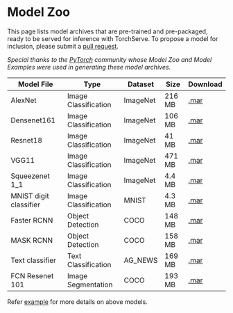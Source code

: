 # Model Zoo

This page lists model archives that are pre-trained and pre-packaged, ready to be served for inference with TorchServe.
To propose a model for inclusion, please submit a [pull request](https://github.com/pytorch/serve/pulls).

*Special thanks to the [PyTorch](https://pytorch.org/) community whose Model Zoo and Model Examples were used in generating these model archives.*


| Model File | Type | Dataset | Size | Download |
| --- | --- | --- | --- | --- |
| AlexNet | Image Classification | ImageNet | 216 MB | [.mar](https://torchserve.s3.amazonaws.com/mar_files/alexnet.mar)|
| Densenet161 | Image Classification | ImageNet | 106 MB | [.mar](https://torchserve.s3.amazonaws.com/mar_files/densenet161.mar)|
| Resnet18 | Image Classification | ImageNet | 41 MB | [.mar](https://torchserve.s3.amazonaws.com/mar_files/resnet-18.mar)|
| VGG11 | Image Classification | ImageNet | 471 MB | [.mar](https://torchserve.s3.amazonaws.com/mar_files/vgg11.mar)|
| Squeezenet 1_1 | Image Classification | ImageNet | 4.4 MB | [.mar](https://torchserve.s3.amazonaws.com/mar_files/squeezenet1_1.mar)|
| MNIST digit classifier | Image Classification | MNIST | 4.3 MB | [.mar](https://torchserve.s3.amazonaws.com/mar_files/mnist.mar)|
| Faster RCNN | Object Detection | COCO | 148 MB | [.mar](https://torchserve.s3.amazonaws.com/mar_files/fastrcnn.mar)|
| MASK RCNN | Object Detection | COCO | 158 MB | [.mar](https://torchserve.s3.amazonaws.com/mar_files/maskrcnn.mar)|
| Text classifier | Text Classification | AG_NEWS | 169 MB | [.mar](https://torchserve.s3.amazonaws.com/mar_files/my_text_classifier.mar)|
| FCN Resenet 101 | Image Segmentation | COCO | 193 MB | [.mar](https://torchserve.s3.amazonaws.com/mar_files/fcn_resnet_101.mar)|

Refer [example](../examples) for more details on above models.